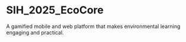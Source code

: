# SIH_2025_EcoCore
A gamified mobile and web platform that makes environmental learning engaging and practical.
